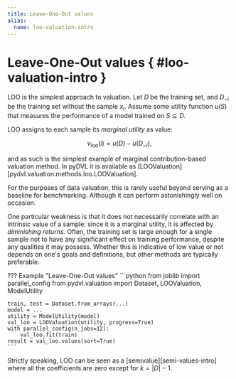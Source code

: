 ```yaml
---
title: Leave-One-Out values
alias: 
  name: loo-valuation-intro
---
```


# Leave-One-Out values  { #loo-valuation-intro }

LOO is the simplest approach to valuation. Let $D$ be the training set, and
$D_{-i}$ be the training set without the sample $x_i$. Assume some utility
function $u(S)$ that measures the performance of a model trained on 
$S \subseteq D$.

LOO assigns to each sample its *marginal utility* as value: 

$$v_\text{loo}(i) = u(D) - u(D_{-i}),$$

and as such is the simplest example of marginal contribution-based valuation
method. In pyDVL it is available as
[LOOValuation][pydvl.valuation.methods.loo.LOOValuation].

For the purposes of data valuation, this is rarely useful beyond serving as a
baseline for benchmarking. Although it can perform astonishingly well on
occasion.

One particular weakness is that it does not necessarily correlate with an
intrinsic value of a sample: since it is a marginal utility, it is affected by
_diminishing returns_. Often, the training set is large enough for a single sample
not to have any significant effect on training performance, despite any
qualities it may possess. Whether this is indicative of low value or not depends
on one's goals and definitions, but other methods are typically preferable.

??? Example "Leave-One-Out values"
    ```python
    from joblib import parallel_config
    from pydvl.valuation import Dataset, LOOValuation, ModelUtility
    
    train, test = Dataset.from_arrays(...)
    model = ...
    utility = ModelUtility(model)
    val_loo = LOOValuation(utility, progress=True)
    with parallel_config(n_jobs=12):
        val_loo.fit(train)
    result = val_loo.values(sort=True)
    ```

Strictly speaking, LOO can be seen as a [semivalue][semi-values-intro] where
all the coefficients are zero except for $k=|D|-1.$
